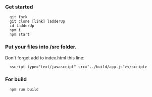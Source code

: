 ### Get started

```
  git fork
  git clone [link] ladderUp
  cd ladderUp
  npm i
  npm start
```

### Put your files into /src folder.

Don't forget add to index.html this line:

```
  <script type="text/javascript" src="../build/app.js"></script>
```

### For build

```
  npm run build
```
